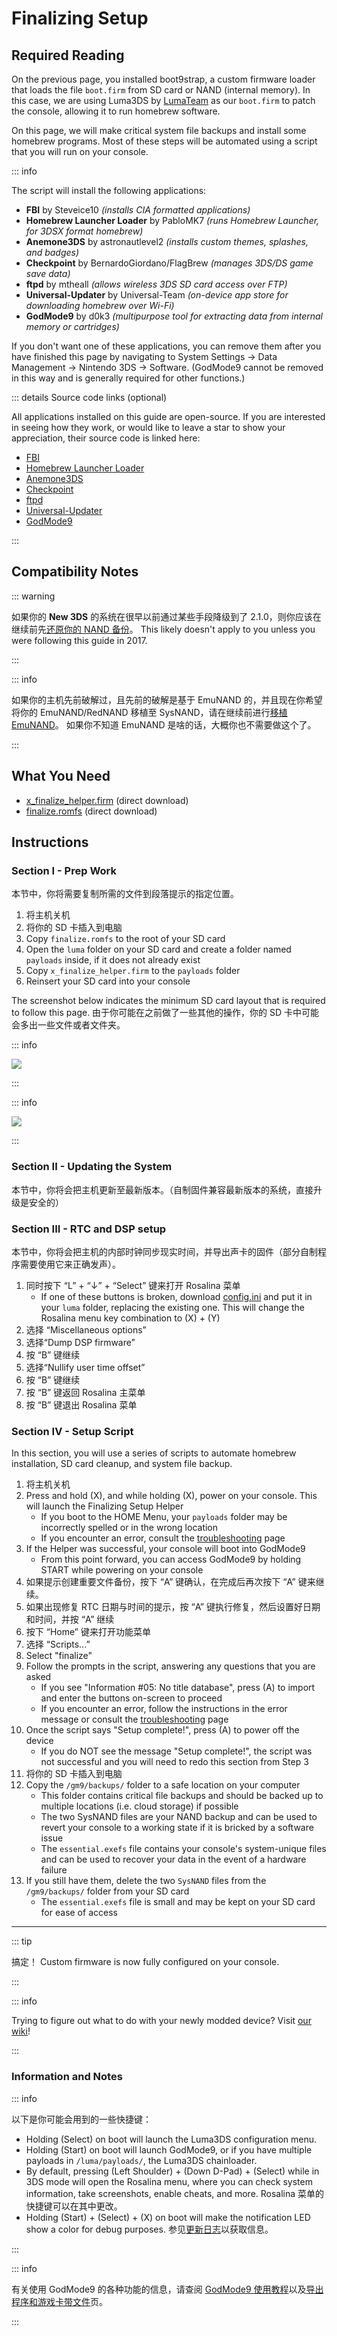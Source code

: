 # Finalizing Setup

## Required Reading

On the previous page, you installed boot9strap, a custom firmware loader that loads the file `boot.firm` from SD card or NAND (internal memory). In this case, we are using Luma3DS by [LumaTeam](https://github.com/LumaTeam/) as our `boot.firm` to patch the console, allowing it to run homebrew software.

On this page, we will make critical system file backups and install some homebrew programs. Most of these steps will be automated using a script that you will run on your console.

::: info

The script will install the following applications:

- **FBI** by Steveice10 _(installs CIA formatted applications)_
- **Homebrew Launcher Loader** by PabloMK7 _(runs Homebrew Launcher, for 3DSX format homebrew)_
- **Anemone3DS** by astronautlevel2 _(installs custom themes, splashes, and badges)_
- **Checkpoint** by BernardoGiordano/FlagBrew _(manages 3DS/DS game save data)_
- **ftpd** by mtheall _(allows wireless 3DS SD card access over FTP)_
- **Universal-Updater** by Universal-Team _(on-device app store for downloading homebrew over Wi-Fi)_
- **GodMode9** by d0k3 _(multipurpose tool for extracting data from internal memory or cartridges)_

If you don't want one of these applications, you can remove them after you have finished this page by navigating to System Settings -> Data Management -> Nintendo 3DS -> Software. (GodMode9 cannot be removed in this way and is generally required for other functions.)

::: details Source code links (optional)

All applications installed on this guide are open-source. If you are interested in seeing how they work, or would like to leave a star to show your appreciation, their source code is linked here:

- [FBI](https://github.com/lifehackerhansol/FBI)
- [Homebrew Launcher Loader](https://github.com/PabloMK7/homebrew_launcher_dummy)
- [Anemone3DS](https://github.com/astronautlevel2/Anemone3DS)
- [Checkpoint](https://github.com/bernardogiordano/checkpoint/releases)
- [ftpd](https://github.com/mtheall/ftpd)
- [Universal-Updater](https://github.com/Universal-Team/Universal-Updater/)
- [GodMode9](https://github.com/d0k3/GodMode9)

:::

## Compatibility Notes

::: warning

如果你的 **New 3DS** 的系统在很早以前通过某些手段降级到了 2.1.0，则你应该在继续前先[还原你的 NAND 备份](godmode9-usage#restoring-a-nand-backup)。 This likely doesn't apply to you unless you were following this guide in 2017.

:::

::: info

如果你的主机先前破解过，且先前的破解是基于 EmuNAND 的，并且现在你希望将你的 EmuNAND/RedNAND 移植至 SysNAND，请在继续前进行[移植 EmuNAND](move-emunand)。 如果你不知道 EmuNAND 是啥的话，大概你也不需要做这个了。

:::

## What You Need

- [x_finalize_helper.firm](https://github.com/hacks-guide/finalize/releases/latest/download/x_finalize_helper.firm) (direct download)
- [finalize.romfs](https://github.com/hacks-guide/finalize/releases/latest/download/finalize.romfs) (direct download)

## Instructions

### Section I - Prep Work

本节中，你将需要复制所需的文件到段落提示的指定位置。

1. 将主机关机
2. 将你的 SD 卡插入到电脑
3. Copy `finalize.romfs` to the root of your SD card
4. Open the `luma` folder on your SD card and create a folder named `payloads` inside, if it does not already exist
5. Copy `x_finalize_helper.firm` to the `payloads` folder
6. Reinsert your SD card into your console

The screenshot below indicates the minimum SD card layout that is required to follow this page. 由于你可能在之前做了一些其他的操作，你的 SD 卡中可能会多出一些文件或者文件夹。

::: info

![](/images/screenshots/finalizing-root-layout.png)

:::

::: info

![](/images/screenshots/finalizing-luma-payloads.png)

:::

### Section II - Updating the System

本节中，你将会把主机更新至最新版本。（自制固件兼容最新版本的系统，直接升级是安全的）

<!--@include: ./_include/sysupdate.md -->

### Section III - RTC and DSP setup

本节中，你将会把主机的内部时钟同步现实时间，并导出声卡的固件（部分自制程序需要使用它来正确发声）。

1. 同时按下 “L” + “↓” + “Select” 键来打开 Rosalina 菜单
   - If one of these buttons is broken, download [config.ini](/assets/config.ini) and put it in your `luma` folder, replacing the existing one. This will change the Rosalina menu key combination to (X) + (Y)
2. 选择 “Miscellaneous options”
3. 选择“Dump DSP firmware”
4. 按 “B” 键继续
5. 选择“Nullify user time offset”
6. 按 “B” 键继续
7. 按 “B” 键返回 Rosalina 主菜单
8. 按 “B” 键退出 Rosalina 菜单

### Section IV - Setup Script

In this section, you will use a series of scripts to automate homebrew installation, SD card cleanup, and system file backup.

1. 将主机关机
2. Press and hold (X), and while holding (X), power on your console. This will launch the Finalizing Setup Helper
   - If you boot to the HOME Menu, your `payloads` folder may be incorrectly spelled or in the wrong location
   - If you encounter an error, consult the [troubleshooting](troubleshooting-finalizing-setup) page
3. If the Helper was successful, your console will boot into GodMode9
   - From this point forward, you can access GodMode9 by holding START while powering on your console
4. 如果提示创建重要文件备份，按下 “A” 键确认，在完成后再次按下 “A” 键来继续。
5. 如果出现修复 RTC 日期与时间的提示，按 “A” 键执行修复，然后设置好日期和时间，并按 “A” 继续
6. 按下 “Home” 键来打开功能菜单
7. 选择 “Scripts...”
8. Select "finalize"
9. Follow the prompts in the script, answering any questions that you are asked
   - If you see "Information #05: No title database", press (A) to import and enter the buttons on-screen to proceed
   - If you encounter an error, follow the instructions in the error message or consult the [troubleshooting](troubleshooting-finalizing-setup) page
10. Once the script says "Setup complete!", press (A) to power off the device
    - If you do NOT see the message "Setup complete!", the script was not successful and you will need to redo this section from Step 3
11. 将你的 SD 卡插入到电脑
12. Copy the `/gm9/backups/` folder to a safe location on your computer
    - This folder contains critical file backups and should be backed up to multiple locations (i.e. cloud storage) if possible
    - The two SysNAND files are your NAND backup and can be used to revert your console to a working state if it is bricked by a software issue
    - The `essential.exefs` file contains your console's system-unique files and can be used to recover your data in the event of a hardware failure
13. If you still have them, delete the two `SysNAND` files from the `/gm9/backups/` folder from your SD card
    - The `essential.exefs` file is small and may be kept on your SD card for ease of access

___

::: tip

搞定！ Custom firmware is now fully configured on your console.

:::

::: info

Trying to figure out what to do with your newly modded device? Visit [our wiki](https://wiki.hacks.guide/wiki/3DS:Things_to_do)!

:::

### Information and Notes

::: info

以下是你可能会用到的一些快捷键：

- Holding (Select) on boot will launch the Luma3DS configuration menu.
- Holding (Start) on boot will launch GodMode9, or if you have multiple payloads in `/luma/payloads/`, the Luma3DS chainloader.
- By default, pressing (Left Shoulder) + (Down D-Pad) + (Select) while in 3DS mode will open the Rosalina menu, where you can check system information, take screenshots, enable cheats, and more. Rosalina 菜单的快捷键可以在其中更改。
- Holding (Start) + (Select) + (X) on boot will make the notification LED show a color for debug purposes. 参见[更新日志](https://github.com/SciresM/boot9strap/releases/tag/1.4)以获取信息。

:::

::: info

有关使用 GodMode9 的各种功能的信息，请查阅 [GodMode9 使用教程](godmode9-usage)以及[导出程序和游戏卡带文件](dumping-titles-and-game-cartridges)页。

:::
